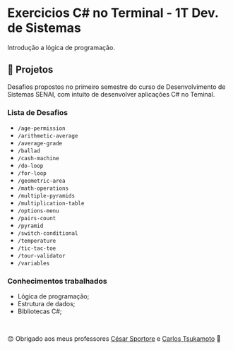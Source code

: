 # Exercicios C# no Terminal - 1T Dev. de Sistemas 
Introdução a lógica de programação.

## 📝 Projetos

Desafios propostos no primeiro semestre do curso de Desenvolvimento de Sistemas SENAI, com intuito de desenvolver aplicações C# no Teminal.


### Lista de Desafios

- `/age-permission` 
- `/arithmetic-average`
- `/average-grade`
- `/ballad`
- `/cash-machine`
- `/do-loop`
- `/for-loop`
- `/geometric-area`
- `/math-operations`
- `/multiple-pyramids`
- `/multiplication-table `
- `/options-menu`
- `/pairs-count`
- `/pyramid`
- `/switch-conditional`
- `/temperature`
- `/tic-tac-toe`
- `/tour-validator` 
- `/variables` 


### Conhecimentos trabalhados

- Lógica de programação;
- Estrutura de dados;
- Bibliotecas C#;

&nbsp;

😊 Obrigado aos meus professores [César Sportore](https://www.linkedin.com/in/cesar-sportore/) e [Carlos Tsukamoto](https://github.com/TsukamotoCarlos) 💜 